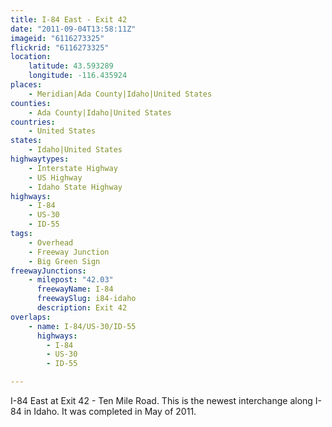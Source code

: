 ```yaml
---
title: I-84 East - Exit 42
date: "2011-09-04T13:58:11Z"
imageid: "6116273325"
flickrid: "6116273325"
location:
    latitude: 43.593289
    longitude: -116.435924
places:
    - Meridian|Ada County|Idaho|United States
counties:
    - Ada County|Idaho|United States
countries:
    - United States
states:
    - Idaho|United States
highwaytypes:
    - Interstate Highway
    - US Highway
    - Idaho State Highway
highways:
    - I-84
    - US-30
    - ID-55
tags:
    - Overhead
    - Freeway Junction
    - Big Green Sign
freewayJunctions:
    - milepost: "42.03"
      freewayName: I-84
      freewaySlug: i84-idaho
      description: Exit 42
overlaps:
    - name: I-84/US-30/ID-55
      highways:
        - I-84
        - US-30
        - ID-55

---
```

I-84 East at Exit 42 - Ten Mile Road.  This is the newest interchange along I-84 in Idaho.  It was completed in May of 2011.